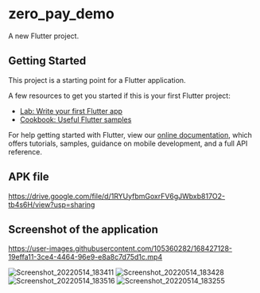 # zero_pay_demo

A new Flutter project.

## Getting Started

This project is a starting point for a Flutter application.

A few resources to get you started if this is your first Flutter project:

- [Lab: Write your first Flutter app](https://flutter.dev/docs/get-started/codelab)
- [Cookbook: Useful Flutter samples](https://flutter.dev/docs/cookbook)

For help getting started with Flutter, view our
[online documentation](https://flutter.dev/docs), which offers tutorials,
samples, guidance on mobile development, and a full API reference.


## APK file

https://drive.google.com/file/d/1RYUyfbmGoxrFV6gJWbxb817O2-tb4s6H/view?usp=sharing

## Screenshot of the application

https://user-images.githubusercontent.com/105360282/168427128-19effa11-3ce4-4464-96e9-e8a8c7d75d1c.mp4

![Screenshot_20220514_183411](https://user-images.githubusercontent.com/105360282/168427117-1f7ffe43-99df-4a15-8997-eb94e0462bd9.png)
![Screenshot_20220514_183428](https://user-images.githubusercontent.com/105360282/168427120-ed2f1ed2-bff8-470d-a16e-1215f1650c74.png)
![Screenshot_20220514_183516](https://user-images.githubusercontent.com/105360282/168427121-6e49958a-46bc-4d28-9007-1f0a09d446d8.png)
![Screenshot_20220514_183255](https://user-images.githubusercontent.com/105360282/168427122-e8972673-127d-4d17-a478-51560b7d312d.png)
